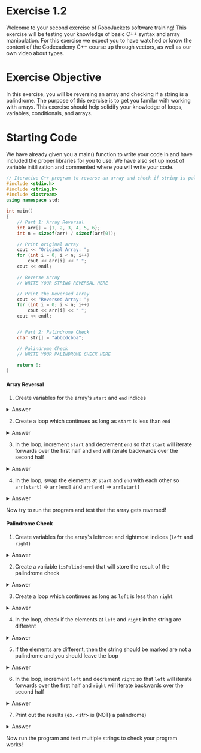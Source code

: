 # Exercise 1.2
Welcome to your second exercise of RoboJackets software training! This exercise will be testing your knowledge of basic C++ syntax and array manipulation. For this exercise we expect you to have watched or know the content of the Codecademy C++ course up through vectors, as well as our own video about types.

# Exercise Objective
In this exercise, you will be reversing an array and checking if a string is a palindrome. The purpose of this exercise is to get you familar with working with arrays. This exercise should help solidify your knowledge of loops, variables, conditionals, and arrays.

# Starting Code
We have already given you a main() function to write your code in and have included the proper libraries for you to use. We have also set up most of variable initilization and commented where you will write your code.

```c++
// Iterative C++ program to reverse an array and check if string is palindrome
#include <stdio.h>
#include <string.h>
#include <iostream>
using namespace std;

int main()
{
    // Part 1: Array Reversal
    int arr[] = {1, 2, 3, 4, 5, 6};
    int n = sizeof(arr) / sizeof(arr[0]);

    // Print original array
    cout << "Original Array: ";
    for (int i = 0; i < n; i++)
        cout << arr[i] << " ";
    cout << endl;

    // Reverse Array
    // WRITE YOUR STRING REVERSAL HERE

    // Print the Reversed array
    cout << "Reversed Array: ";
    for (int i = 0; i < n; i++)
        cout << arr[i] << " ";
    cout << endl;


    // Part 2: Palindrome Check
    char str[] = "abbcdcbba";

    // Palindrome Check
    // WRITE YOUR PALINDROME CHECK HERE

    return 0;
}
```

#### Array Reversal
1. Create variables for the array's `start` and `end` indices
<details>
  <summary>Answer</summary>

  ```c++
    int start = 0;
    int end = n - 1;
  ```

</details>

2. Create a loop which continues as long as `start` is less than `end`
<details>
  <summary>Answer</summary>

  ```c++
    while (start < end)
    {
        // MORE CODE
    }
  ```

</details>

3. In the loop, increment `start` and decrement `end` so that `start` will iterate forwards over the first half and `end` will iterate backwards over the second half
<details>
  <summary>Answer</summary>

  ```c++
    while (start < end)
    {
        // MORE CODE

        start++;
        end--;
    }
  ```

</details>

4. In the loop, swap the elements at `start` and `end` with each other so `arr[start]` -> `arr[end]` and `arr[end]` -> `arr[start]`
<details>
  <summary>Answer</summary>

  ```c++
    while (start < end)
    {
        int temp = arr[start];
        arr[start] = arr[end];
        arr[end] = temp;
        start++;
        end--;
    }
  ```

</details>

Now try to run the program and test that the array gets reversed!


#### Palindrome Check
1. Create variables for the array's leftmost and rightmost indices (`left` and `right`)
<details>
  <summary>Answer</summary>

  ```c++
    int left = 0;
    int right = strlen(str) - 1;
  ```

</details>

2. Create a variable (`isPalindrome`) that will store the result of the palindrome check
<details>
  <summary>Answer</summary>

  ```c++
    bool isPalindrome = true;
  ```

</details>

3. Create a loop which continues as long as `left` is less than `right`
<details>
  <summary>Answer</summary>

  ```c++
    while (left < right)
    {
        // MORE CODE
    }
  ```

</details>

4. In the loop, check if the elements at `left` and `right` in the string are different
<details>
  <summary>Answer</summary>

  ```c++
    while (left < right)
    {
        if (str[left] != str[right])
        {
            // MORE CODE
        }
    }
  ```

</details>

5. If the elements are different, then the string should be marked are not a palindrome and you should leave the loop
<details>
  <summary>Answer</summary>

  ```c++
    while (h > l)
    {
        if (str[l] != str[h])
        {
            isPalindrome = false;
            break;
        }
    }
  ```
  
</details>

6. In the loop, increment `left` and decrement `right` so that `left` will iterate forwards over the first half and `right` will iterate backwards over the second half
<details>
  <summary>Answer</summary>

  ```c++
    while (left < right)
    {
        if (str[left] != str[right])
        {
            isPalindrome = false;
            break;
        }
        left++;
        right--;
    }
  ```

</details>

7. Print out the results (ex. <str\> is (NOT) a palindrome)
<details>
  <summary>Answer</summary>

  ```c++
    if (isPalindrome)
        cout << str << " is a palindrome" << endl;
    else
        cout << str << " is NOT a palindrome" << endl;
  ```

</details>

Now run the program and test multiple strings to check your program works!
